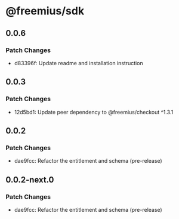 # @freemius/sdk

## 0.0.6

### Patch Changes

- d83396f: Update readme and installation instruction

## 0.0.3

### Patch Changes

- 12d5bd1: Update peer dependency to @freemius/checkout ^1.3.1

## 0.0.2

### Patch Changes

- dae9fcc: Refactor the entitlement and schema (pre-release)

## 0.0.2-next.0

### Patch Changes

- dae9fcc: Refactor the entitlement and schema (pre-release)
